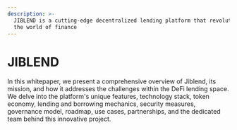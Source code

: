 ```yaml
---
description: >-
  JIBLEND is a cutting-edge decentralized lending platform that revolutionizes
  the world of finance
---
```


# JIBLEND

In this whitepaper, we present a comprehensive overview of Jiblend, its mission, and how it addresses the challenges within the DeFi lending space. We delve into the platform's unique features, technology stack, token economy, lending and borrowing mechanics, security measures, governance model, roadmap, use cases, partnerships, and the dedicated team behind this innovative project.
